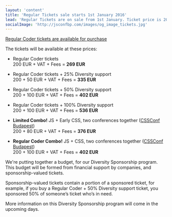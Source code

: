 ```yaml
---
layout: 'content'
title: 'Regular Tickets sale starts 1st January 2016'
lead: 'Regular Tickets are on sale from 1st January. Ticket price is 200 EUR + VAT + Fees = 269 EUR'
socialImage: 'http://jsconfbp.com/images/og_image_tickets.jpg'
---
```

[Regular Coder tickets are available for purchase](https://ti.to/jsconf-bp/jsconf-budapest-2016)

The tickets will be available at these prices:

 * Regular Coder tickets <br />200 EUR + VAT + Fees = **269 EUR**

 * Regular Coder tickets + 25% Diversity support <br />200 + 50 EUR + VAT + Fees = **335 EUR**

 * Regular Coder tickets + 50% Diversity support <br />200 + 100 EUR + VAT + Fees = **402 EUR**

 * Regular Coder tickets + 100% Diversity support <br />200 + 100 EUR + VAT + Fees = **536 EUR**

 * **Limited Combo!** JS + Early CSS, two conferences together ([CSSConf Budapest](http://cssconfbp.rocks/))<br />200 + 80 EUR + VAT + Fees = **376 EUR**

 * **Regular Coder Combo!** JS + CSS, two conferences together ([CSSConf Budapest](http://cssconfbp.rocks/))<br />200 + 100 EUR + VAT + Fees = **402 EUR**

 We're putting together a budget, for our Diversity Sponsorship program.
 This budget will be formed from financial support by companies, and sponsorship-valued tickets.

 Sponsorship-valued tickets contain a portion of a sponsored ticket, for example, if you buy a Regular Coder + 50% Diversity support ticket, you sponsored 50% of someone’s ticket who’s in need.

 More information on this Diversity Sponsorship program will come in the upcoming days.
